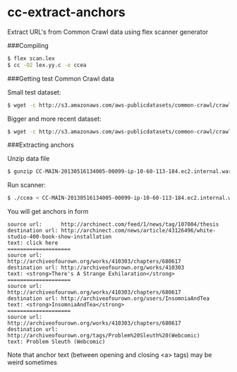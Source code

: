 # cc-extract-anchors
Extract URL's from Common Crawl data using flex scanner generator

###Compiling
```sh
$ flex scan.lex
$ cc -O2 lex.yy.c -o ccea
```

###Getting test Common Crawl data

Small test dataset:
```sh
$ wget -c http://s3.amazonaws.com/aws-publicdatasets/common-crawl/crawl-data/CC-MAIN-2013-20/segments/1368711605892/wet/CC-MAIN-20130516134005-00099-ip-10-60-113-184.ec2.internal.warc.wet.gz
```

Bigger and more recent dataset:
```sh
$ wget -c http://s3.amazonaws.com/aws-publicdatasets/common-crawl/crawl-data/CC-MAIN-2016-07/segments/1454701145519.33/warc/CC-MAIN-20160205193905-00000-ip-10-236-182-209.ec2.internal.warc.gz
```

###Extracting anchors

Unzip data file
```sh
$ gunzip CC-MAIN-20130516134005-00099-ip-10-60-113-184.ec2.internal.warc.wet.gz
```

Run scanner:
```sh
$ ./ccea < CC-MAIN-20130516134005-00099-ip-10-60-113-184.ec2.internal.warc.wet.gz > log.txt
```

You will get anchors in form
```text
source url:      http://archinect.com/feed/1/news/tag/107004/thesis
destination url: http://archinect.com/news/article/43126496/white-studio-400-book-show-installation
text: click here
====================
source url:      http://archiveofourown.org/works/410303/chapters/680617
destination url: http://archiveofourown.org/works/410303
text: <strong>There's A Strange Exhilaration</strong>
====================
source url:      http://archiveofourown.org/works/410303/chapters/680617
destination url: http://archiveofourown.org/users/InsomniaAndTea
text: <strong>InsomniaAndTea</strong>
====================
source url:      http://archiveofourown.org/works/410303/chapters/680617
destination url: http://archiveofourown.org/tags/Problem%20Sleuth%20(Webcomic)
text: Problem Sleuth (Webcomic)
```

Note that anchor text (between opening and closing &lt;a&gt; tags) may be weird sometimes

